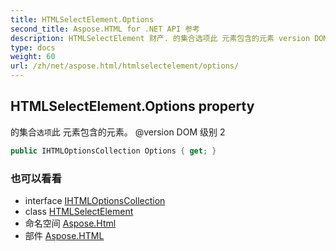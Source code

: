 ```yaml
---
title: HTMLSelectElement.Options
second_title: Aspose.HTML for .NET API 参考
description: HTMLSelectElement 财产. 的集合选项此 元素包含的元素 version DOM 级别 2
type: docs
weight: 60
url: /zh/net/aspose.html/htmlselectelement/options/
---
```

## HTMLSelectElement.Options property

的集合`选项`此 元素包含的元素。 @version DOM 级别 2

```csharp
public IHTMLOptionsCollection Options { get; }
```

### 也可以看看

* interface [IHTMLOptionsCollection](../../ihtmloptionscollection/)
* class [HTMLSelectElement](../)
* 命名空间 [Aspose.Html](../../htmlselectelement/)
* 部件 [Aspose.HTML](../../../)


